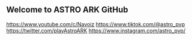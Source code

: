 ## Welcome to ASTRO ARK GitHub

https://www.youtube.com/c/Navoiz
https://www.tiktok.com/@astro_pvp
https://twitter.com/playAstroARK
https://www.instagram.com/astro_pvp/
